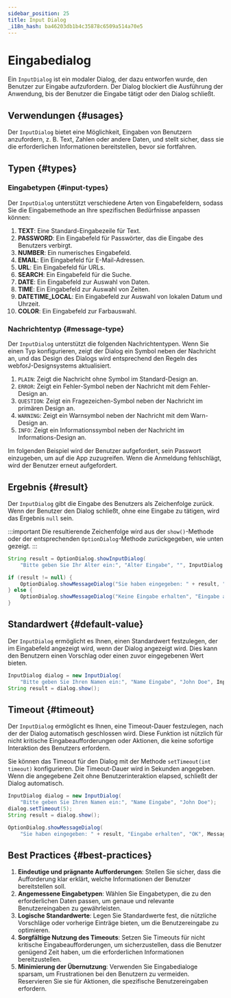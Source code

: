 ```yaml
---
sidebar_position: 25
title: Input Dialog
_i18n_hash: ba46203db1b4c35878c6509a514a70e5
---
```

# Eingabedialog

<DocChip chip='shadow' />
<DocChip chip='since' label='24.02' />
<JavadocLink type="foundation" location="com/webforj/component/optiondialog/InputDialog" top='true'/>

Ein `InputDialog` ist ein modaler Dialog, der dazu entworfen wurde, den Benutzer zur Eingabe aufzufordern. Der Dialog blockiert die Ausführung der Anwendung, bis der Benutzer die Eingabe tätigt oder den Dialog schließt.

<ComponentDemo 
path='/webforj/inputdialogbasic?' 
javaE='https://raw.githubusercontent.com/webforj/webforj-documentation/refs/heads/main/src/main/java/com/webforj/samples/views/optiondialog/input/InputDialogBasicView.java'
height = '500px'
/>

## Verwendungen {#usages}

Der `InputDialog` bietet eine Möglichkeit, Eingaben von Benutzern anzufordern, z. B. Text, Zahlen oder andere Daten, und stellt sicher, dass sie die erforderlichen Informationen bereitstellen, bevor sie fortfahren.

## Typen {#types}

### Eingabetypen {#input-types}

Der `InputDialog` unterstützt verschiedene Arten von Eingabefeldern, sodass Sie die Eingabemethode an Ihre spezifischen Bedürfnisse anpassen können:

1. **TEXT**: Eine Standard-Eingabezeile für Text.
2. **PASSWORD**: Ein Eingabefeld für Passwörter, das die Eingabe des Benutzers verbirgt.
3. **NUMBER**: Ein numerisches Eingabefeld.
4. **EMAIL**: Ein Eingabefeld für E-Mail-Adressen.
5. **URL**: Ein Eingabefeld für URLs.
6. **SEARCH**: Ein Eingabefeld für die Suche.
7. **DATE**: Ein Eingabefeld zur Auswahl von Daten.
8. **TIME**: Ein Eingabefeld zur Auswahl von Zeiten.
9. **DATETIME_LOCAL**: Ein Eingabefeld zur Auswahl von lokalen Datum und Uhrzeit.
10. **COLOR**: Ein Eingabefeld zur Farbauswahl.

### Nachrichtentyp {#message-type}

Der `InputDialog` unterstützt die folgenden Nachrichtentypen. Wenn Sie einen Typ konfigurieren, zeigt der Dialog ein Symbol neben der Nachricht an, und das Design des Dialogs wird entsprechend den Regeln des webforJ-Designsystems aktualisiert.

1. `PLAIN`: Zeigt die Nachricht ohne Symbol im Standard-Design an.
2. `ERROR`: Zeigt ein Fehler-Symbol neben der Nachricht mit dem Fehler-Design an.
3. `QUESTION`: Zeigt ein Fragezeichen-Symbol neben der Nachricht im primären Design an.
4. `WARNING`: Zeigt ein Warnsymbol neben der Nachricht mit dem Warn-Design an.
5. `INFO`: Zeigt ein Informationssymbol neben der Nachricht im Informations-Design an.

Im folgenden Beispiel wird der Benutzer aufgefordert, sein Passwort einzugeben, um auf die App zuzugreifen. Wenn die Anmeldung fehlschlägt, wird der Benutzer erneut aufgefordert.

<ComponentDemo 
path='/webforj/inputdialogtype?' 
javaE='https://raw.githubusercontent.com/webforj/webforj-documentation/refs/heads/main/src/main/java/com/webforj/samples/views/optiondialog/input/InputDialogTypeView.java'
height = '350px'
/>

## Ergebnis {#result}

Der `InputDialog` gibt die Eingabe des Benutzers als Zeichenfolge zurück. Wenn der Benutzer den Dialog schließt, ohne eine Eingabe zu tätigen, wird das Ergebnis `null` sein.

:::important
Die resultierende Zeichenfolge wird aus der `show()`-Methode oder der entsprechenden `OptionDialog`-Methode zurückgegeben, wie unten gezeigt. 
:::

```java showLineNumbers
String result = OptionDialog.showInputDialog(
    "Bitte geben Sie Ihr Alter ein:", "Alter Eingabe", "", InputDialog.InputType.NUMBER);

if (result != null) {
    OptionDialog.showMessageDialog("Sie haben eingegeben: " + result, "Eingabe erhalten");
} else {
    OptionDialog.showMessageDialog("Keine Eingabe erhalten", "Eingabe abgebrochen");
}
```

## Standardwert {#default-value}

Der `InputDialog` ermöglicht es Ihnen, einen Standardwert festzulegen, der im Eingabefeld angezeigt wird, wenn der Dialog angezeigt wird. Dies kann den Benutzern einen Vorschlag oder einen zuvor eingegebenen Wert bieten.

```java showLineNumbers
InputDialog dialog = new InputDialog(
    "Bitte geben Sie Ihren Namen ein:", "Name Eingabe", "John Doe", InputDialog.InputType.TEXT);
String result = dialog.show();
```

## Timeout {#timeout}

Der `InputDialog` ermöglicht es Ihnen, eine Timeout-Dauer festzulegen, nach der der Dialog automatisch geschlossen wird. Diese Funktion ist nützlich für nicht kritische Eingabeaufforderungen oder Aktionen, die keine sofortige Interaktion des Benutzers erfordern.

Sie können das Timeout für den Dialog mit der Methode `setTimeout(int timeout)` konfigurieren. Die Timeout-Dauer wird in Sekunden angegeben. Wenn die angegebene Zeit ohne Benutzerinteraktion elapsed, schließt der Dialog automatisch.

```java showLineNumbers
InputDialog dialog = new InputDialog(
    "Bitte geben Sie Ihren Namen ein:", "Name Eingabe", "John Doe");
dialog.setTimeout(5);
String result = dialog.show();

OptionDialog.showMessageDialog(
    "Sie haben eingegeben: " + result, "Eingabe erhalten", "OK", MessageDialog.MessageType.INFO);
```

## Best Practices {#best-practices}

1. **Eindeutige und prägnante Aufforderungen**: Stellen Sie sicher, dass die Aufforderung klar erklärt, welche Informationen der Benutzer bereitstellen soll.
2. **Angemessene Eingabetypen**: Wählen Sie Eingabetypen, die zu den erforderlichen Daten passen, um genaue und relevante Benutzereingaben zu gewährleisten.
3. **Logische Standardwerte**: Legen Sie Standardwerte fest, die nützliche Vorschläge oder vorherige Einträge bieten, um die Benutzereingabe zu optimieren.
4. **Sorgfältige Nutzung des Timeouts**: Setzen Sie Timeouts für nicht kritische Eingabeaufforderungen, um sicherzustellen, dass die Benutzer genügend Zeit haben, um die erforderlichen Informationen bereitzustellen.
5. **Minimierung der Übernutzung**: Verwenden Sie Eingabedialoge sparsam, um Frustrationen bei den Benutzern zu vermeiden. Reservieren Sie sie für Aktionen, die spezifische Benutzereingaben erfordern.
